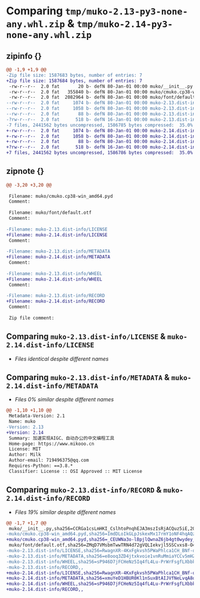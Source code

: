 # Comparing `tmp/muko-2.13-py3-none-any.whl.zip` & `tmp/muko-2.14-py3-none-any.whl.zip`

## zipinfo {}

```diff
@@ -1,9 +1,9 @@
-Zip file size: 1587683 bytes, number of entries: 7
+Zip file size: 1587684 bytes, number of entries: 7
 -rw-r--r--  2.0 fat       20 b- defN 80-Jan-01 00:00 muko/__init__.py
 -rw-r--r--  2.0 fat   355840 b- defN 80-Jan-01 00:00 muko/cmuko.cp38-win_amd64.pyd
 -rw-r--r--  2.0 fat  2082964 b- defN 80-Jan-01 00:00 muko/font/default.otf
--rw-r--r--  2.0 fat     1074 b- defN 80-Jan-01 00:00 muko-2.13.dist-info/LICENSE
--rw-r--r--  2.0 fat     1058 b- defN 80-Jan-01 00:00 muko-2.13.dist-info/METADATA
--rw-r--r--  2.0 fat       88 b- defN 80-Jan-01 00:00 muko-2.13.dist-info/WHEEL
-?rw-r--r--  2.0 fat      518 b- defN 16-Jan-01 00:00 muko-2.13.dist-info/RECORD
-7 files, 2441562 bytes uncompressed, 1586785 bytes compressed:  35.0%
+-rw-r--r--  2.0 fat     1074 b- defN 80-Jan-01 00:00 muko-2.14.dist-info/LICENSE
+-rw-r--r--  2.0 fat     1058 b- defN 80-Jan-01 00:00 muko-2.14.dist-info/METADATA
+-rw-r--r--  2.0 fat       88 b- defN 80-Jan-01 00:00 muko-2.14.dist-info/WHEEL
+?rw-r--r--  2.0 fat      518 b- defN 16-Jan-01 00:00 muko-2.14.dist-info/RECORD
+7 files, 2441562 bytes uncompressed, 1586786 bytes compressed:  35.0%
```

## zipnote {}

```diff
@@ -3,20 +3,20 @@
 
 Filename: muko/cmuko.cp38-win_amd64.pyd
 Comment: 
 
 Filename: muko/font/default.otf
 Comment: 
 
-Filename: muko-2.13.dist-info/LICENSE
+Filename: muko-2.14.dist-info/LICENSE
 Comment: 
 
-Filename: muko-2.13.dist-info/METADATA
+Filename: muko-2.14.dist-info/METADATA
 Comment: 
 
-Filename: muko-2.13.dist-info/WHEEL
+Filename: muko-2.14.dist-info/WHEEL
 Comment: 
 
-Filename: muko-2.13.dist-info/RECORD
+Filename: muko-2.14.dist-info/RECORD
 Comment: 
 
 Zip file comment:
```

## Comparing `muko-2.13.dist-info/LICENSE` & `muko-2.14.dist-info/LICENSE`

 * *Files identical despite different names*

## Comparing `muko-2.13.dist-info/METADATA` & `muko-2.14.dist-info/METADATA`

 * *Files 0% similar despite different names*

```diff
@@ -1,10 +1,10 @@
 Metadata-Version: 2.1
 Name: muko
-Version: 2.13
+Version: 2.14
 Summary: 加速实现AIGC、自动办公的中文编程工具
 Home-page: https://www.mikooo.cn
 License: MIT
 Author: Milk
 Author-email: 719496375@qq.com
 Requires-Python: ==3.8.*
 Classifier: License :: OSI Approved :: MIT License
```

## Comparing `muko-2.13.dist-info/RECORD` & `muko-2.14.dist-info/RECORD`

 * *Files 19% similar despite different names*

```diff
@@ -1,7 +1,7 @@
 muko/__init__.py,sha256=CCRGa1csLmHKI_CslhtoPnqhEJA3mszIsRjACQuz5iE,20
-muko/cmuko.cp38-win_amd64.pyd,sha256=ImdDLoIkGLpJskexMx17rmY1oNF4hqAQzjaXicpefPM,355840
+muko/cmuko.cp38-win_amd64.pyd,sha256=_CEUWNa3o-lBpjlQwnaZ6jb4gt0wydey_qvO8as_cEM,355840
 muko/font/default.otf,sha256=ZMqD7VMsbmTwwTRN4d72gVQLIekvjl5SSCvxs8-O4GA,2082964
-muko-2.13.dist-info/LICENSE,sha256=RwagnXR-4KxFgkvsh5PWaPhlca1CH_BNf-ozi5vp0fw,1074
-muko-2.13.dist-info/METADATA,sha256=e8ooq3ZD4jtxkvoie1vnRuMmiaYCCv5mHZSaZEZmj7I,1058
-muko-2.13.dist-info/WHEEL,sha256=sP946D7jFCHeNz5Iq4fL4Lu-PrWrFsgfLXbbkciIZwg,88
-muko-2.13.dist-info/RECORD,,
+muko-2.14.dist-info/LICENSE,sha256=RwagnXR-4KxFgkvsh5PWaPhlca1CH_BNf-ozi5vp0fw,1074
+muko-2.14.dist-info/METADATA,sha256=xmuYeD1HBUR0Kl1nSuxBtAIJVfNeLvqA8oA82rvag9o,1058
+muko-2.14.dist-info/WHEEL,sha256=sP946D7jFCHeNz5Iq4fL4Lu-PrWrFsgfLXbbkciIZwg,88
+muko-2.14.dist-info/RECORD,,
```

